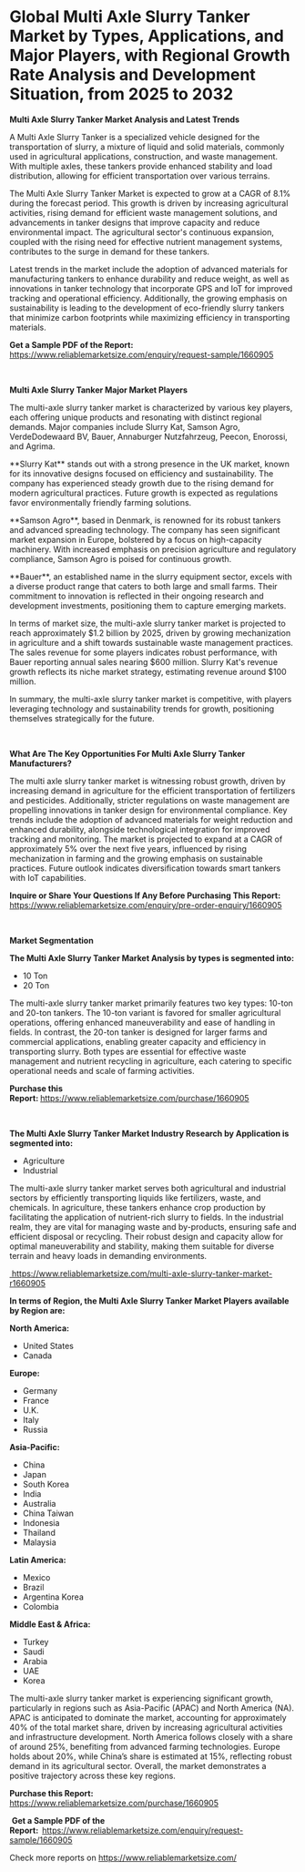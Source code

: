 <p><h1>Global Multi Axle Slurry Tanker Market by Types, Applications, and Major Players, with Regional Growth Rate Analysis and Development Situation, from 2025 to 2032</h1></p><p><strong>Multi Axle Slurry Tanker Market Analysis and Latest Trends</strong></p>
<p><p>A Multi Axle Slurry Tanker is a specialized vehicle designed for the transportation of slurry, a mixture of liquid and solid materials, commonly used in agricultural applications, construction, and waste management. With multiple axles, these tankers provide enhanced stability and load distribution, allowing for efficient transportation over various terrains.</p><p>The Multi Axle Slurry Tanker Market is expected to grow at a CAGR of 8.1% during the forecast period. This growth is driven by increasing agricultural activities, rising demand for efficient waste management solutions, and advancements in tanker designs that improve capacity and reduce environmental impact. The agricultural sector's continuous expansion, coupled with the rising need for effective nutrient management systems, contributes to the surge in demand for these tankers.</p><p>Latest trends in the market include the adoption of advanced materials for manufacturing tankers to enhance durability and reduce weight, as well as innovations in tanker technology that incorporate GPS and IoT for improved tracking and operational efficiency. Additionally, the growing emphasis on sustainability is leading to the development of eco-friendly slurry tankers that minimize carbon footprints while maximizing efficiency in transporting materials.</p></p>
<p><strong>Get a Sample PDF of the Report:&nbsp;</strong> <a href="https://www.reliablemarketsize.com/enquiry/request-sample/1660905?utm_campaign=3344&utm_medium=2&utm_source=Github&utm_content=ia&utm_term=29032025&utm_id=multi-axle-slurry-tanker">https://www.reliablemarketsize.com/enquiry/request-sample/1660905</a></p>
<p>&nbsp;</p>
<p><strong>Multi Axle Slurry Tanker Major Market Players</strong></p>
<p><p>The multi-axle slurry tanker market is characterized by various key players, each offering unique products and resonating with distinct regional demands. Major companies include Slurry Kat, Samson Agro, VerdeDodewaard BV, Bauer, Annaburger Nutzfahrzeug, Peecon, Enorossi, and Agrima.</p><p>**Slurry Kat** stands out with a strong presence in the UK market, known for its innovative designs focused on efficiency and sustainability. The company has experienced steady growth due to the rising demand for modern agricultural practices. Future growth is expected as regulations favor environmentally friendly farming solutions.</p><p>**Samson Agro**, based in Denmark, is renowned for its robust tankers and advanced spreading technology. The company has seen significant market expansion in Europe, bolstered by a focus on high-capacity machinery. With increased emphasis on precision agriculture and regulatory compliance, Samson Agro is poised for continuous growth.</p><p>**Bauer**, an established name in the slurry equipment sector, excels with a diverse product range that caters to both large and small farms. Their commitment to innovation is reflected in their ongoing research and development investments, positioning them to capture emerging markets.</p><p>In terms of market size, the multi-axle slurry tanker market is projected to reach approximately $1.2 billion by 2025, driven by growing mechanization in agriculture and a shift towards sustainable waste management practices. The sales revenue for some players indicates robust performance, with Bauer reporting annual sales nearing $600 million. Slurry Kat's revenue growth reflects its niche market strategy, estimating revenue around $100 million.</p><p>In summary, the multi-axle slurry tanker market is competitive, with players leveraging technology and sustainability trends for growth, positioning themselves strategically for the future.</p></p>
<p>&nbsp;</p>
<p><strong>What Are The Key Opportunities For Multi Axle Slurry Tanker Manufacturers?</strong></p>
<p><p>The multi axle slurry tanker market is witnessing robust growth, driven by increasing demand in agriculture for the efficient transportation of fertilizers and pesticides. Additionally, stricter regulations on waste management are propelling innovations in tanker design for environmental compliance. Key trends include the adoption of advanced materials for weight reduction and enhanced durability, alongside technological integration for improved tracking and monitoring. The market is projected to expand at a CAGR of approximately 5% over the next five years, influenced by rising mechanization in farming and the growing emphasis on sustainable practices. Future outlook indicates diversification towards smart tankers with IoT capabilities.</p></p>
<p><strong>Inquire or Share Your Questions If Any Before Purchasing This Report:</strong> <a href="https://www.reliablemarketsize.com/enquiry/pre-order-enquiry/1660905?utm_campaign=3344&utm_medium=2&utm_source=Github&utm_content=ia&utm_term=29032025&utm_id=multi-axle-slurry-tanker">https://www.reliablemarketsize.com/enquiry/pre-order-enquiry/1660905</a></p>
<p>&nbsp;</p>
<p><strong>Market Segmentation</strong></p>
<p><strong>The Multi Axle Slurry Tanker Market Analysis by types is segmented into:</strong></p>
<p><ul><li>10 Ton</li><li>20 Ton</li></ul></p>
<p><p>The multi-axle slurry tanker market primarily features two key types: 10-ton and 20-ton tankers. The 10-ton variant is favored for smaller agricultural operations, offering enhanced maneuverability and ease of handling in fields. In contrast, the 20-ton tanker is designed for larger farms and commercial applications, enabling greater capacity and efficiency in transporting slurry. Both types are essential for effective waste management and nutrient recycling in agriculture, each catering to specific operational needs and scale of farming activities.</p></p>
<p><strong>Purchase this Report:&nbsp;</strong><a href="https://www.reliablemarketsize.com/purchase/1660905?utm_campaign=3344&utm_medium=2&utm_source=Github&utm_content=ia&utm_term=29032025&utm_id=multi-axle-slurry-tanker">https://www.reliablemarketsize.com/purchase/1660905</a></p>
<p>&nbsp;</p>
<p><strong>The Multi Axle Slurry Tanker Market Industry Research by Application is segmented into:</strong></p>
<p><ul><li>Agriculture</li><li>Industrial</li></ul></p>
<p><p>The multi-axle slurry tanker market serves both agricultural and industrial sectors by efficiently transporting liquids like fertilizers, waste, and chemicals. In agriculture, these tankers enhance crop production by facilitating the application of nutrient-rich slurry to fields. In the industrial realm, they are vital for managing waste and by-products, ensuring safe and efficient disposal or recycling. Their robust design and capacity allow for optimal maneuverability and stability, making them suitable for diverse terrain and heavy loads in demanding environments.</p></p>
<p><a href="https://www.reliablemarketsize.com/multi-axle-slurry-tanker-market-r1660905?utm_campaign=3344&utm_medium=2&utm_source=Github&utm_content=ia&utm_term=29032025&utm_id=multi-axle-slurry-tanker">&nbsp;https://www.reliablemarketsize.com/multi-axle-slurry-tanker-market-r1660905</a></p>
<p><strong>In terms of Region, the Multi Axle Slurry Tanker Market Players available by Region are:</strong></p>
<p>
    <p> <strong> North America: </strong>
        <ul>
            <li>United States</li>
            <li>Canada</li>
        </ul>
        </p> 
    <p> <strong> Europe: </strong>
        <ul>
            <li>Germany</li>
            <li>France</li>
            <li>U.K.</li>
            <li>Italy</li>
            <li>Russia</li>
        </ul>
        </p> 
    <p> <strong> Asia-Pacific: </strong>
        <ul>
            <li>China</li>
            <li>Japan</li>
            <li>South Korea</li>
            <li>India</li>
            <li>Australia</li>
            <li>China Taiwan</li>
            <li>Indonesia</li>
            <li>Thailand</li>
            <li>Malaysia</li>
        </ul>
        </p> 
    <p> <strong> Latin America: </strong>
        <ul>
            <li>Mexico</li>
            <li>Brazil</li>
            <li>Argentina Korea</li>
            <li>Colombia</li>
        </ul>
        </p> 
    <p> <strong> Middle East & Africa: </strong>
        <ul>
            <li>Turkey</li>
            <li>Saudi</li>
            <li>Arabia</li>
            <li>UAE</li>
            <li>Korea</li>
        </ul>
    </p>
    </p>
<p><p>The multi-axle slurry tanker market is experiencing significant growth, particularly in regions such as Asia-Pacific (APAC) and North America (NA). APAC is anticipated to dominate the market, accounting for approximately 40% of the total market share, driven by increasing agricultural activities and infrastructure development. North America follows closely with a share of around 25%, benefiting from advanced farming technologies. Europe holds about 20%, while China’s share is estimated at 15%, reflecting robust demand in its agricultural sector. Overall, the market demonstrates a positive trajectory across these key regions.</p></p>
<p><strong>Purchase this Report: </strong><a href="https://www.reliablemarketsize.com/purchase/1660905?utm_campaign=3344&utm_medium=2&utm_source=Github&utm_content=ia&utm_term=29032025&utm_id=multi-axle-slurry-tanker">https://www.reliablemarketsize.com/purchase/1660905</a></p>
<p>&nbsp;<strong>Get a Sample PDF of the Report:&nbsp;&nbsp;</strong><a href="https://www.reliablemarketsize.com/enquiry/request-sample/1660905?utm_campaign=3344&utm_medium=2&utm_source=Github&utm_content=ia&utm_term=29032025&utm_id=multi-axle-slurry-tanker">https://www.reliablemarketsize.com/enquiry/request-sample/1660905</a></p>
<p><strong></strong></p>
<p>Check more reports on <a href="https://www.reliablemarketsize.com/?utm_campaign=3344&utm_medium=2&utm_source=Github&utm_content=ia&utm_term=29032025&utm_id=multi-axle-slurry-tanker">https://www.reliablemarketsize.com/</a></p>